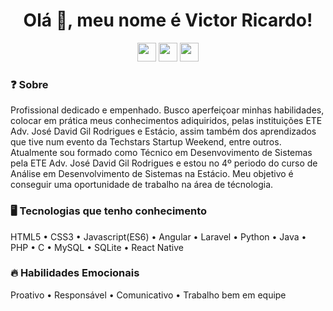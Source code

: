 <h1 align="center">Olá 👋, meu nome é Victor Ricardo!</h1>

<div style="display: inline_block" align="center">
    <a href="https://www.linkedin.com/in/victor-ricardo-oliveira-nunes-a631a9248?lipi=urn%3Ali%3Apage%3Ad_flagship3_profile_view_base_contact_details%3BjWSQLz57Sjub6ZL%2BbslK8Q%3D%3D" target="_blank">
      <img height="30" max-width="100%" src="https://img.shields.io/badge/-LinkedIn-F23030?style=for-the-badge&logo=linkedin&logoColor=white" target="_blank"></a>
    <a href="https://instagram.com/victoroliver_rick" target="_blank">
      <img height="30" max-width="100%" src="https://img.shields.io/badge/-Instagram-F23030?style=for-the-badge&logo=instagram&logoColor=white" target="_blank"></a>
    <a href = "mailto:victoroliv2004@gmail.com">
      <img height="30" max-width="100%" src="https://img.shields.io/badge/Gmail-F23030?style=for-the-badge&logo=gmail&logoColor=white" target="_blank"></a>
</div>


### ❓ Sobre 


Profissional dedicado e empenhado. Busco aperfeiçoar minhas habilidades, colocar em prática meus conhecimentos adiquiridos, pelas instituições ETE Adv. José David Gil Rodrigues e Estácio, assim também dos aprendizados que tive num evento da Techstars Startup Weekend, entre outros. Atualmente sou formado como Técnico em Desenvovimento de Sistemas pela ETE Adv. José David Gil Rodrigues e estou no 4º periodo do curso de Análise em Desenvolvimento de Sistemas na Estácio. Meu objetivo é conseguir uma oportunidade de trabalho na área de técnologia.  


### 🖥️ Tecnologias que tenho conhecimento


HTML5 • CSS3 • Javascript(ES6) • Angular • Laravel • Python • Java • PHP • C • MySQL • SQLite • React Native


### 🔥 Habilidades Emocionais


Proativo • Responsável • Comunicativo • Trabalho bem em equipe
